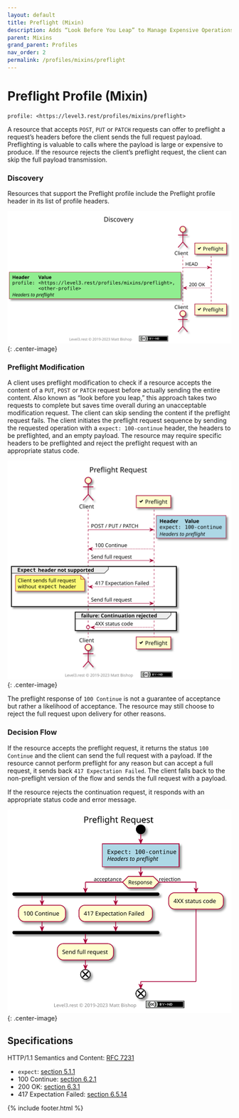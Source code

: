 ```yaml
---
layout: default
title: Preflight (Mixin)
description: Adds “Look Before You Leap” to Manage Expensive Operations
parent: Mixins
grand_parent: Profiles
nav_order: 2
permalink: /profiles/mixins/preflight
---
```

# Preflight Profile (Mixin)

```
profile: <https://level3.rest/profiles/mixins/preflight>
```

A resource that accepts `POST`, `PUT` or `PATCH` requests can offer to preflight a request’s headers before the client sends the full request payload. Preflighting is valuable to calls where the payload is large or expensive to produce. If the resource rejects the client’s preflight request, the client can skip the full payload transmission.

### Discovery

Resources that support the Preflight profile include the Preflight profile header in its list of profile headers.

![](preflight/discovery.svg){: .center-image}

### Preflight Modification

A client uses preflight modification to check if a resource accepts the content of a `PUT`, `POST` or `PATCH` request before actually sending the entire content. Also known as “look before you leap,” this approach takes two requests to complete but saves time overall during an unacceptable modification request. The client can skip sending the content if the preflight request fails. The client initiates the preflight request sequence by sending the requested operation with a `expect: 100-continue` header, the headers to be preflighted, and an empty payload. The resource may require specific headers to be preflighted and reject the preflight request with an appropriate status code.

![](preflight/preflight.svg){: .center-image}

The preflight response of `100 Continue` is not a guarantee of acceptance but rather a likelihood of acceptance. The resource may still choose to reject the full request upon delivery for other reasons.

### Decision Flow

If the resource accepts the preflight request, it returns the status `100 Continue` and the client can send the full request with a payload. If the resource cannot perform preflight for any reason but can accept a full request, it sends back `417 Expectation Failed`. The client falls back to the non-preflight version of the flow and sends the full request with a payload.

If the resource rejects the continuation request, it responds with an appropriate status code and error message.

![](preflight/preflight-decision.svg){: .center-image}

## Specifications

HTTP/1.1 Semantics and Content: [RFC 7231](https://tools.ietf.org/html/rfc7231)

- `expect`: [section 5.1.1](https://tools.ietf.org/html/rfc7231#section-5.1.1)
- 100 Continue: [section 6.2.1](https://tools.ietf.org/html/rfc7231#section-6.2.1)
- 200 OK: [section 6.3.1](https://tools.ietf.org/html/rfc7231#section-6.3.1)
- 417 Expectation Failed: [section 6.5.14](https://tools.ietf.org/html/rfc7231#section-6.5.14)

{% include footer.html %}

